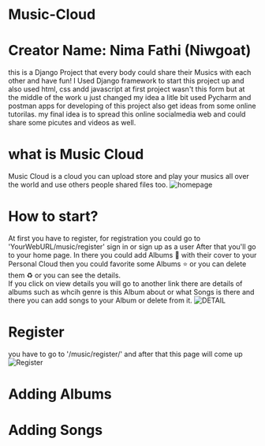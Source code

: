 # Music-Cloud
# Creator Name: Nima Fathi (Niwgoat)
this is a Django Project that every body could share their Musics with each other and have fun! 
I Used Django framework to start this project up
and also used html, css andd javascript 
at first project wasn't this form but at the middle of the work u just changed my idea a litle bit
used Pycharm and postman apps for developing of this project
also get ideas from some online tutorilas.
my final idea is to spread this online socialmedia web and could share some picutes and videos as well.
# what is Music Cloud
Music Cloud is a cloud you can upload store and play your musics all over the world and use others people shared files too.
![homepage](https://github.com/Niwgoat/Music-Cloud/blob/master/myWeb/media/1.png)
# How to start?
At first you have to register, for registration you could go to 'YourWebURL/music/register' sign in or sign up as a user
After that you'll go to your home page.
In there you could add Albums :musical_note: with their cover to your Personal Cloud
then you could favorite some Albums :star: or you can delete them :recycle: or you can see the details. <br>
If you click on view details you will go to another link there are details of albums such as whcih genre is this Album about or what Songs is there and there you can add songs to your Album or delete from it.
![DETAIL](https://github.com/Niwgoat/Music-Cloud/blob/master/myWeb/media/2.png)
# Register
you have to go to '/music/register/' and after that this page will come up
![Register](https://github.com/Niwgoat/Music-Cloud/blob/master/myWeb/media/4.png)

# Adding Albums


# Adding Songs
